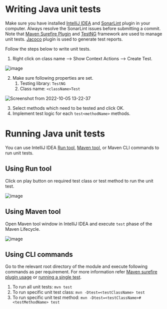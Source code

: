 # Writing Java unit tests

Make sure you have installed [IntelliJ IDEA](https://www.jetbrains.com/idea/) and [SonarLint](https://www.sonarsource.com/products/sonarlint/) plugin in your computer. Always resolve the SonarLint issues before submitting a commit. Note that [Maven Surefire Plugin](https://maven.apache.org/surefire/maven-surefire-plugin/index.html) and [TestNG](https://testng.org/doc/) framework are used to manage unit tests. [Jacoco](https://www.jacoco.org/jacoco/) plugin is used to generate test reports.

Follow the steps below to write unit tests.
1. Right click on class name --> Show Context Actions --> Create Test.

![image](https://user-images.githubusercontent.com/36144069/194097886-af2a2845-3325-4338-a79e-13e3e7f9b4aa.png)

2. Make sure following properties are set.
    1. Testing library: `TestNG`
    2. Class name: `<className>Test`

![Screenshot from 2022-10-05 13-22-37](https://user-images.githubusercontent.com/36144069/194023075-970997f9-1c22-4727-8921-2f8cace5795a.png)

3. Select methods which need to be tested and click OK.
4. Implement test logic for each `test<methodName>` methods.

# Running Java unit tests

You can use IntelliJ IDEA [Run tool](https://www.jetbrains.com/help/idea/run-tool-window.html), [Maven tool](https://www.jetbrains.com/help/idea/maven-projects-tool-window.html), or Maven CLI commands to run unit tests.

## Using Run tool

Click on play button on required test class or test method to run the unit test.

![image](https://user-images.githubusercontent.com/36144069/194028932-4ee20e5e-b5d6-49d1-9618-5cd57f22e6e6.png)

## Using Maven tool

Open Maven tool window in IntelliJ IDEA and execute `test` phase of the Maven Lifecycle.

![image](https://user-images.githubusercontent.com/36144069/194027289-b0e945e1-0c10-436b-b5f1-ee69ea781088.png)

## Using CLI commands

Go to the relevant root directory of the module and execute following commands as per requirement. For more information refer [Maven surefire plugin usage](https://maven.apache.org/surefire/maven-surefire-plugin/usage.html) or [running a single test](https://maven.apache.org/surefire/maven-surefire-plugin/examples/single-test.html).

1. To run all unit tests: `mvn test`
2. To run specific unit test class: `mvn -Dtest=<testClassName> test`
3. To run specific unit test method: `mvn -Dtest=<testClassName>#<testMethodName> test`
